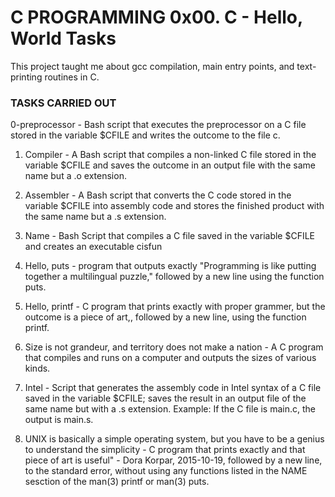 <h1>C PROGRAMMING 0x00. C - Hello, World Tasks</h1>
This project taught me about gcc compilation, main entry points, and text-printing routines in C.

<h3> TASKS CARRIED OUT</h3>
0-preprocessor - Bash script that executes the preprocessor on a C file stored in the variable $CFILE and writes the outcome to the file c.

1. Compiler - A Bash script that compiles a non-linked C file stored in the variable $CFILE and saves the outcome in an output file with the same name but a .o extension.

2. Assembler - A Bash script that converts the C code stored in the variable $CFILE into assembly code and stores the finished product with the same name but a .s extension.

3. Name - Bash Script that compiles a C file saved in the variable $CFILE and creates an executable cisfun

4. Hello, puts - program that outputs exactly "Programming is like putting together a multilingual puzzle," followed by a new line using the function puts.

5. Hello, printf -  C program that prints exactly with proper grammer, but the outcome is a piece of art,, followed by a new line, using the function printf.

6. Size is not grandeur, and territory does not make a nation - A C program that compiles and runs on a computer and outputs the sizes of various kinds.

7. Intel -  Script that generates the assembly code in Intel syntax of a C file saved in the variable $CFILE; saves the result in an output file of the same name but with a .s extension.
Example: If the C file is main.c, the output is main.s.


8. UNIX is basically a simple operating system, but you have to be a genius to understand the simplicity - C program that prints exactly and that piece of art is useful" - Dora Korpar, 2015-10-19, followed by a new line, to the standard error, without using any functions listed in the NAME sesction of the man(3) printf or man(3) puts.

